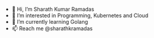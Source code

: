 - 👋 Hi, I’m Sharath Kumar Ramadas
- 👀 I’m interested in Programming, Kubernetes and Cloud
- 🌱 I’m currently learning Golang
- 📫 Reach me @sharathkramadas

